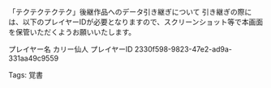 「テクテクテクテク」後継作品へのデータ引き継ぎについて
引き継ぎの際には、以下のプレイヤーIDが必要となりますので、スクリーンショット等で本画面を保管いただくようお願いいたします。

プレイヤー名
カリー仙人
プレイヤーID
2330f598-9823-47e2-ad9a-331aa49c9559


Tags:
  覚書